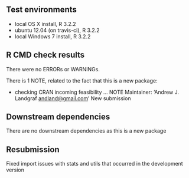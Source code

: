 ## Test environments
* local OS X install, R 3.2.2
* ubuntu 12.04 (on travis-ci), R 3.2.2
* local Windows 7 install, R 3.2.2

## R CMD check results
There were no ERRORs or WARNINGs. 

There is 1 NOTE, related to the fact that this is a new package:

* checking CRAN incoming feasibility ... NOTE
Maintainer: ‘Andrew J. Landgraf <andland@gmail.com>’
New submission

## Downstream dependencies
There are no downstream dependencies as this is a new package

## Resubmission
Fixed import issues with stats and utils that occurred in the development version